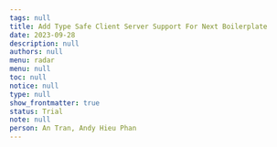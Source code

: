 ```yaml
---
tags: null
title: Add Type Safe Client Server Support For Next Boilerplate
date: 2023-09-28
description: null
authors: null
menu: radar
menu: null
toc: null
notice: null
type: null
show_frontmatter: true
status: Trial
note: null
person: An Tran, Andy Hieu Phan
---
```


